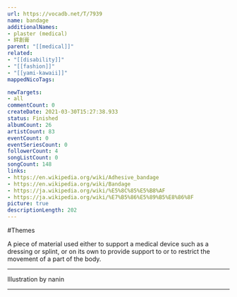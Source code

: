 ```yaml
---
url: https://vocadb.net/T/7939
name: bandage
additionalNames: 
- plaster (medical)
- 絆創膏
parent: "[[medical]]"
related:
- "[[disability]]"
- "[[fashion]]"
- "[[yami-kawaii]]"
mappedNicoTags:

newTargets:
- all
commentCount: 0
createDate: 2021-03-30T15:27:38.933
status: Finished
albumCount: 26
artistCount: 83
eventCount: 0
eventSeriesCount: 0
followerCount: 4
songListCount: 0
songCount: 148
links: 
- https://en.wikipedia.org/wiki/Adhesive_bandage
- https://en.wikipedia.org/wiki/Bandage
- https://ja.wikipedia.org/wiki/%E5%8C%85%E5%B8%AF
- https://ja.wikipedia.org/wiki/%E7%B5%86%E5%89%B5%E8%86%8F
picture: true
descriptionLength: 202
---
```


#Themes

A piece of material used either to support a medical device such as a dressing or splint, or on its own to provide support to or to restrict the movement of a part of the body.
___
Illustration by nanin

---

